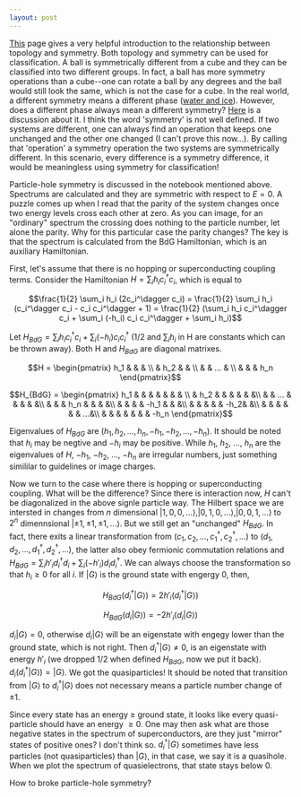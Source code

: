 ```yaml
---
layout: post
---
```


[This](https://topocondmat.org/w1_topointro/0d.html) page gives a very helpful introduction to the relationship between topology and symmetry. Both topology and symmetry can be used for classification. A ball is symmetrically different from a cube and they can be classified into two different groups. In fact, a ball has more symmetry operations than a cube--one can rotate a ball by any degrees and the ball would still look the same, which is not the case for a cube. In the real world, a different symmetry means a different phase ([water and ice](http://www.lassp.cornell.edu/sethna/OrderParameters/BrokenSymmetry.html)). However, does a different phase always mean a different symmetry? [Here](https://physics.stackexchange.com/questions/105166/symmetry-breaking-and-phase-transition) is a discussion about it. I think the word 'symmetry' is not well defined. If two systems are different, one can always find an operation that keeps one unchanged and the other one changed (I can't prove this now...). By calling that 'operation' a symmetry operation the two systems are symmetrically different. In this scenario, every difference is a symmetry difference, it would be meaningless using symmetry for classification!

Particle-hole symmetry is discussed in the notebook mentioned above. Spectrums are calculated and they are symmetric with respect to $E = 0$. A puzzle comes up when I read that the parity of the system changes once two energy levels cross each other at zero. As you can image, for an "ordinary" spectrum the crossing does nothing to the particle number, let alone the parity. Why for this particular case the parity changes? The key is that the spectrum is calculated from the BdG Hamiltonian, which is an auxiliary Hamiltonian.

First, let's assume that there is no hopping or superconducting coupling terms. Consider the Hamiltonian $H = \sum_{i} h_{i} c_{i}^{\dagger} c_{i}$, which is equal to 

$$\frac{1}{2} \sum_i h_i (2c_i^\dagger c_i) = \frac{1}{2} \sum_i h_i (c_i^\dagger c_i - c_i c_i^\dagger + 1) = \frac{1}{2} (\sum_i h_i c_i^\dagger c_i + \sum_i (-h_i) c_i c_i^\dagger + \sum_i h_i)$$

Let $H_{BdG} = \sum_i h_i c_i^\dagger c_i + \sum_i (-h_i) c_i c_i^\dagger$ (1/2 and $\sum_i h_i$ in H are constants which can be thrown away). Both H and $H_{BdG}$ are diagonal matrixes.

$$H = \begin{pmatrix} h_1 &   &   & \\   & h_2 &   & \\   &   & ... &   \\   &   &   & h_n \end{pmatrix}$$



$$H_{BdG} = \begin{pmatrix}
  h_1 &   &   &  & & & & \\
    &  h_2 &   &  & & & &\\
    &   &  ...  &  & & & &\\
    &   &   & h_n & & & &\\
    &   &   &  & -h_1 & & &\\
    &   &   &  & & -h_2& &\\
    &   &   &  & & & ...&\\
    &   &   &  & & & & -h_n
\end{pmatrix}$$

Eigenvalues of $H_{BdG}$ are $(h_1,h_2,...,h_n,-h_1,-h_2,...,-h_n)$. It should be noted that $h_i$ may be negtive and $-h_i$ may be positive. While $h_1$, $h_2$, ..., $h_n$ are the eigenvalues of $H$, $-h_1$, $-h_2$, ..., $-h_n$ are irregular numbers, just something simililar to guidelines or image charges.


Now we turn to the case where there is hopping or superconducting coupling. What will be the difference? Since there is interaction now, $H$ can't be diagonalized in the above signle particle way. The Hilbert space we are intersted in changes from $n$ dimensional $\lvert1,0,0,...\rangle$,$\lvert0,1,0,...\rangle$,$\lvert0,0,1,...\rangle$ to $2^n$ dimennsional $\lvert\pm1,\pm1,\pm1,...\rangle$. But we still get an "unchanged" $H_{BdG}$. In fact, there exits a  linear transformation from $(c_1, c_2, ..., c_1^\dagger, c_2^\dagger, ...)$ to $(d_1, d_2, ..., d_1^\dagger, d_2^\dagger, ...)$, the latter also obey fermionic commutation relations and $H_{BdG} = \sum_i h'_i d_i^\dagger d_i + \sum_i (-h'_i) d_i d_i^\dagger$. We can always choose the transformation so that $h_i \geq 0$ for all $i$. If $\lvert G\rangle$ is the ground state with engergy $0$, then,

$$H_{BdG} (d_i^\dagger \lvert G\rangle) = 2 h'_i (d_i^\dagger \lvert G\rangle)$$

$$H_{BdG} (d_i \lvert G\rangle) = - 2 h'_i (d_i \lvert G\rangle)$$

$d_i \lvert G\rangle = 0$, otherwise $d_i \lvert G\rangle$ will be an eigenstate with engegy lower than the ground state, which is not right. Then $d_i^\dagger \lvert G\rangle \neq 0$, is an eigenstate with energy $h'_i$  (we dropped 1/2 when defined $H_{BdG}$, now we put it back). $d_i (d_i^\dagger \lvert G \rangle) = \lvert G \rangle$. We got the quasiparticles! It should be noted that transition from $\lvert G \rangle$ to $d_i^\dagger \lvert G \rangle$ does not necessary means a particle number change of $\pm 1$.

Since every state has an energy $\geq$ ground state, it looks like every quasi-particle should have an energy $\geq 0$. One may then ask what are those negative states in the spectrum of superconductors, are they just "mirror" states of positive ones? I don't think so. $d_i^\dagger \lvert G\rangle$ sometimes have less particles (not quasiparticles) than $\lvert G\rangle$, in that case, we say it is a quasihole. When we plot the spectrum of quasielectrons, that state stays below 0.

How to broke particle-hole symmetry?
